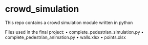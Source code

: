 # crowd_simulation
This repo contains a crowd simulation module written in python

Files used in the final project:
• complete_pedestrian_simulation.py
• complete_pedestrian_animation.py
• walls.xlsx
• points.xlsx
